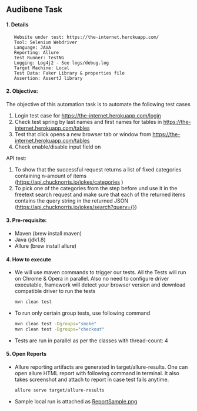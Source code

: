 ## Audibene Task

#### 1. Details

```text
   Website under test: https://the-internet.herokuapp.com/
   Tool: Selenium Webdriver
   Language: JAVA
   Reporting: Allure
   Test Runner: TestNG
   Logging: Log4j2 - See logs/debug.log
   Target Machine: Local
   Test Data: Faker Library & properties file
   Assertion: AssertJ library
```

#### 2. Objective:

The objective of this automation task is to automate the following test cases

1. Login  test case for https://the-internet.herokuapp.com/login
2. Check test spring by last names and first names for tables in https://the-internet.herokuapp.com/tables
3. Test that click opens a new browser tab or window from https://the-internet.herokuapp.com/tables
4. Check enable/disable input field on

API test:
1. To show that the successful request returns a list of fixed categories containing n-amount of items (https://api.chucknorris.io/jokes/categories )
2. To pick one of the categories from the step before und use it in the freetext search request and make sure that each of the returned items contains the query string in the returned JSON (https://api.chucknorris.io/jokes/search?query={})

#### 3. Pre-requisite:

* Maven (brew install maven)
* Java (jdk1.8)
* Allure (brew install allure)
    

#### 4. How to execute

 * We will use maven commands to trigger our tests. All the Tests will run on Chrome & Opera in parallel.
 Also no need to configure driver executable, framework will detect your browser version and download compatible
  driver to run the tests
 
    ```bash
    mvn clean test 
    ```
   
 * To run only certain group tests, use following command
    ```bash
    mvn clean test -Dgroups="smoke"
    mvn clean test -Dgroups="checkout"
    ``` 
 * Tests are run in parallel as per the classes with thread-count: 4  

#### 5. Open Reports

 * Allure reporting artifacts are generated in target/allure-results. One can open allure HTML report with following
  command in terminal. It also takes screenshot and attach to report in case test fails anytime.
  
    ```bash
    allure serve target/allure-results  
    ```
* Sample local run is attached as [ReportSample.png](ReportSample.png)
